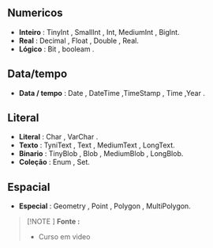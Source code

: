 
## Numericos  

*  **Inteiro** : TinyInt , SmallInt , Int, MediumInt , BigInt. <br>
*  **Real** : Decimal , Float , Double , Real.  <br>
*  **Lógico** : Bit , booleam .


## Data/tempo  

* **Data / tempo** :  Date , DateTime ,TimeStamp , Time ,Year . 

## Literal  
   
* **Literal** : Char , VarChar . 
* **Texto** : TyniText , Text , MediumText , LongText.  
*  **Binario** : TinyBlob , Blob , MediumBlob , LongBlob.
*  **Coleção** : Enum , Set.  


## Espacial 
  

*  **Especial** : Geometry , Point , Polygon , MultiPolygon.  

> [!NOTE ]
> **Fonte :**
> * Curso em video 

